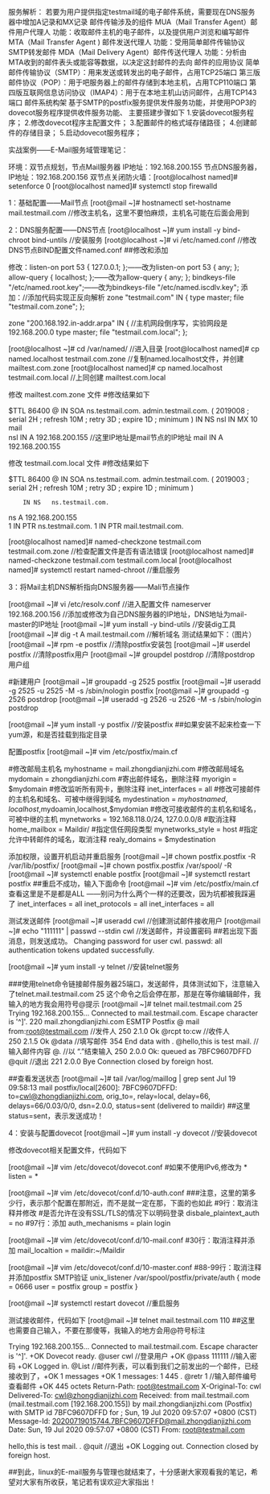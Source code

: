 服务解析：
	若要为用户提供指定testmail域的电子邮件系统，需要现在DNS服务器中增加A记录和MX记录
	邮件传输涉及的组件
		MUA（Mail Transfer Agent）邮件用户代理人	功能：收取邮件主机的电子邮件，以及提供用户浏览和编写邮件
		MTA（Mail Transfer Agent )  邮件发送代理人	功能：受用简单邮件传输协议SMTP转发邮件
		MDA（Mail Delivery Agent）邮件传送代理人	功能：分析由MTA收到的邮件表头或能容等数据，以决定这封邮件的去向
	邮件的应用协议
		简单邮件传输协议（SMTP）：用来发送或转发出的电子邮件，占用TCP25端口
		第三版邮件协议（POP）：用于吧服务器上的邮件存储到本地主机，占用TCP110端口
		第四版互联网信息访问协议（IMAP4）：用于在本地主机山访问邮件，占用TCP143端口
	邮件系统构架
		基于SMTP的postfix服务提供发件服务功能，并使用POP3的dovecot服务程序提供收件服务功能、
	主要搭建步骤如下
		1.安装dovecot服务程序；
		2.修改dovecot程序主配置文件；
		3.配置邮件的格式域存储路径；
		4.创建邮件的存储目录；
		5.启动dovecot服务程序；

实战案例——E-Mail服务域管理笔记：

环境：双节点规划，节点Mail服务器 IP地址：192.168.200.155 	节点DNS服务器，IP地址：192.168.200.156
双节点关闭防火墙：[root@localhost named]# setenforce 0	[root@localhost named]# systemctl stop firewalld

1：基础配置——Mail节点
[root@mail ~]# hostnamectl set-hostname mail.testmail.com	//修改主机名，这里不要怕麻烦，主机名可能在后面会用到

2：DNS服务配置——DNS节点
[root@localhost ~]# yum install -y bind-chroot bind-untils 	//安装服务
[root@localhost ~]# vi /etc/named.conf  			//修改DNS节点BIND配置文件named.conf
##修改和添加

修改：listen-on port 53 { 127.0.0.1; };——改为listen-on port 53 { any; };
          allow-query     { localhost; };——改为allow-query     { any; };
          bindkeys-file "/etc/named.root.key";——改为bindkeys-file "/etc/named.iscdlv.key";
添加：//添加代码实现正反向解析
zone "testmail.com" IN {
        type master;
        file "testmail.com.zone";
};

zone "200.168.192.in-addr.arpa"  IN {
//主机网段倒序写，实验网段是192.168.200.0
        type master;
        file "testmail.com.local";
};

[root@localhost ~]# cd /var/named/	//进入目录
[root@localhost named]# cp named.localhost testmail.com.zone	//复制named.localhost文件，并创建 mailtest.com.zone
[root@localhost named]# cp named.localhost testmail.com.local	//上同创建 mailtest.com.local

修改 mailtest.com.zone 文件 #修改结果如下

$TTL 86400
@       IN SOA  ns.testmail.com. admin.testmail.com. (
                                        2019008 ; serial
                                        2H      ; refresh
                                        10M     ; retry
                                        3D      ; expire
                                        1D      ; minimum
)
        IN NS nsl
        IN    MX 10     mail    
nsl     IN A    192.168.200.155			//这里IP地址是mail节点的IP地址
mail    IN A    192.168.200.155	

修改 testmail.com.local 文件  #修改结果如下

$TTL 86400
@       IN SOA  ns.testmail.com. admin.testmail.com. (
                                        2019003 ; serial
                                        2H      ; refresh
                                        10M     ; retry
                                        3D      ; expire
                                        1D      ; minimum
)
        
        IN NS   ns.testmail.com.
ns     A 	    192.168.200.155		
1       IN PTR  ns.testmail.com.
1       IN PTR  mail.testmail.com.                

[root@localhost named]# named-checkzone testmail.com testmail.com.zone	//检查配置文件是否有语法错误
[root@localhost named]# named-checkzone testmail.com testmail.com.local
[root@localhost named]# systemctl restart named-chroot	//重启服务

3：将Mail主机DNS解析指向DNS服务器——Mali节点操作

[root@mail ~]# vi /etc/resolv.conf		//进入配置文件
nameserver 192.168.200.156			//添加或修改为自己DNS服务器的IP地址，DNS地址为mail-master的IP地址
[root@mail ~]# yum install -y bind-utils	//安装dig工具
[root@mail ~]# dig -t A mail.testmail.com	//解析域名
测试结果如下：（图片）
[root@mail ~]# rpm -e postfix			//清除postfix安装包
[root@mail ~]# userdel postfix			//清除postfix用户
[root@mail ~]# groupdel postdrop		//清除postdrop用户组

#新建用户
[root@mail ~]# groupadd -g 2525 postfix
[root@mail ~]# useradd -g 2525 -u 2525 -M -s /sbin/nologin postfix
[root@mail ~]# groupadd -g 2526 postdrop
[root@mail ~]# useradd -g 2526 -u 2526 -M -s /sbin/nologin postdrop

[root@mail ~]# yum install -y postfix	//安装postfix  	##如果安装不起来检查一下yum源，和是否挂载到指定目录

配置postfix
[root@mail ~]# vim /etc/postfix/main.cf
 	
#修改邮局主机名					myhostname = mail.zhongdianjizhi.com
#修改邮局域名					mydomain = zhongdianjizhi.com
#寄出邮件域名，删除注释				myorigin = $mydomain
#修改监听所有网卡，删除注释			inet_interfaces = all
#修改可接邮件的主机名和域名、可被中继得到域名	mydestination = $myhostnamed,localhost,$mydoamin,localhost,$mydomian
#修改可接收邮件的主机名和域名，可被中继的主机	mynetworks = 192.168.118.0/24, 127.0.0.0/8
#取消注释					home_mailbox = Maildir/
#指定信任网段类型				mynetworks_style = host
#指定允许中转邮件的域名，取消注释			realy_domains = $mydestination

添加权限，设置开机启动并重启服务
[root@mail ~]# chown postfix.postfix -R /var/lib/postfix/
[root@mail ~]# chown postfix.postfix /var/spool/ -R
[root@mail ~]# systemctl enable postfix
[root@mail ~]# systemctl restart postfix
##重启不成功，输入下面命令
[root@mail ~]# vim /etc/postfix/main.cf
查看这里是不是都是ALL	——别问为什么两个一样的还要改，因为坑都被我踩遍了
inet_interfaces = all
inet_protocols = all
inet_interfaces = all

测试发送邮件
[root@mail ~]# useradd cwl				//创建测试邮件接收用户
[root@mail ~]# echo "111111" | passwd --stdin cwl	//发送邮件，并设置密码
##若出现下面消息，则发送成功。
Changing password for user cwl.
passwd: all authentication tokens updated successfully.

[root@mail ~]# yum install -y telnet			//安装telnet服务

###使用telnet命令链接邮件服务器25端口，发送邮件，具体测试如下，注意输入了telnet.mail.testmail.com 25 这个命令之后会停在那，那是在等你编辑邮件，我输入的地方我会用符号@提示
[root@mail ~]# telnet mail.testmail.com 25
Trying 192.168.200.155...
Connected to mail.testmail.com.
Escape character is '^]'.
220 mail.zhongdianjizhi.com ESMTP Postfix
@ mail from:root@testmail.com    			//发件人
250 2.1.0 Ok
@rcpt to:cw						//收件人				
250 2.1.5 Ok
@data							//填写邮件
354 End data with <CR><LF>.<CR><LF>
@hello,this is test mail.  				//输入邮件内容
@.							//以 “.”结束输入
250 2.0.0 Ok: queued as 7BFC9607DFFD
@quit							//退出
221 2.0.0 Bye
Connection closed by foreign host.

##查看发送状态
[root@mail ~]# tail /var/log/maillog | grep sent
Jul 19 09:58:13 mail postfix/local[2600]: 7BFC9607DFFD: to=<cwl@zhongdianjizhi.com>, orig_to=<cwl>, relay=local, delay=66, delays=66/0.03/0/0, dsn=2.0.0, status=sent (delivered to maildir)  	##这里status=sent，表示发送成功！

4：安装与配置dovecot
[root@mail ~]# yum install -y dovecot	//安装dovecot

修改dovecot相关配置文件，代码如下

[root@mail ~]# vim /etc/dovecot/dovecot.conf
#如果不使用IPv6,修改为 * 
listen = *

[root@mail ~]# vim /etc/dovecot/conf.d/10-auth.conf 	###注意，这里的第多少行，表示那个配置在那附近，而不是就一定在那，下面的也如此
#9行：取消注释并修改
#是否允许在没有SSL/TLS的情况下以明码登录
disbale_plaintext_auth = no 
#97行：添加
auth_mechanisms = plain login

[root@mail ~]# vim /etc/dovecot/conf.d/10-mail.conf 
#30行：取消注释并添加
mail_localtion = maildir:~/Maildir

[root@mail ~]# vim /etc/dovecot/conf.d/10-master.conf 
#88-99行：取消注释并添加postfix SMTP验证
  unix_listener /var/spool/postfix/private/auth {
    mode = 0666
    user = postfix
    group = postfix
  }

[root@mail ~]# systemctl restart dovecot		//重启服务

测试接收邮件，代码如下
[root@mail ~]# telnet mail.testmail.com 110	##这里也需要自己输入，不要在那傻等，我输入的地方会用@符号标注

Trying 192.168.200.155...
Connected to mail.testmail.com.
Escape character is '^]'.
+OK Dovecot ready.
@user cwl  				//登录用户
+OK
@pass 111111				//输入密码
+OK Logged in.
@List    				//邮件列表，可以看到我们之前发出的一个邮件，已经接收到了，+OK 1 messages
+OK 1 messages:
1 445
.
@retr 1					//输入邮件编号查看邮件
+OK 445 octets
Return-Path: <root@testmail.com>
X-Original-To: cwl
Delivered-To: cwl@zhongdianjizhi.com
Received: from mail.testmail.com (mail.testmail.com [192.168.200.155])
        by mail.zhongdianjizhi.com (Postfix) with SMTP id 7BFC9607DFFD
        for <cwl>; Sun, 19 Jul 2020 09:57:07 +0800 (CST)
Message-Id: <20200719015744.7BFC9607DFFD@mail.zhongdianjizhi.com>
Date: Sun, 19 Jul 2020 09:57:07 +0800 (CST)
From: root@testmail.com

hello,this is test mail.
.
@quit					//退出
+OK Logging out.
Connection closed by foreign host.

##到此，linux的E-mail服务与管理也就结束了，十分感谢大家观看我的笔记，希望对大家有所收获，笔记若有误欢迎大家指出！